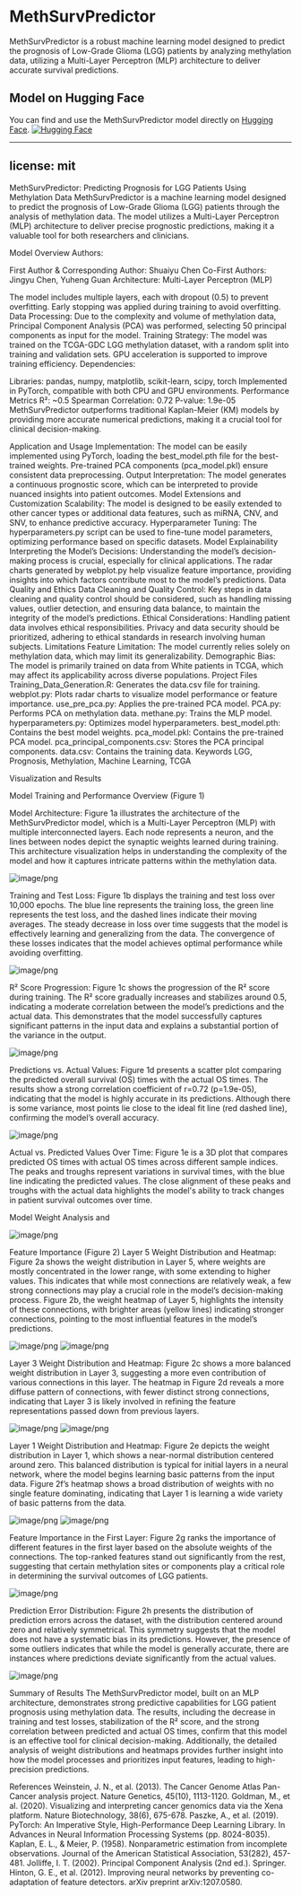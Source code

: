 # MethSurvPredictor
MethSurvPredictor is a robust machine learning model designed to predict the prognosis of Low-Grade Glioma (LGG) patients by analyzing methylation data, utilizing a Multi-Layer Perceptron (MLP) architecture to deliver accurate survival predictions.
## Model on Hugging Face

You can find and use the MethSurvPredictor model directly on [Hugging Face](https://huggingface.co/csycsycsy/MethSurvPredictor).
[![Hugging Face](https://img.shields.io/badge/Hugging%20Face-Model-blue)](https://huggingface.co/csycsycsy/MethSurvPredictor)

---
license: mit
---
MethSurvPredictor: Predicting Prognosis for LGG Patients Using Methylation Data
MethSurvPredictor is a machine learning model designed to predict the prognosis of Low-Grade Glioma (LGG) patients through the analysis of methylation data. The model utilizes a Multi-Layer Perceptron (MLP) architecture to deliver precise prognostic predictions, making it a valuable tool for both researchers and clinicians.

Model Overview
Authors:

First Author & Corresponding Author: Shuaiyu Chen
Co-First Authors: Jingyu Chen, Yuheng Guan
Architecture: Multi-Layer Perceptron (MLP)

The model includes multiple layers, each with dropout (0.5) to prevent overfitting. Early stopping was applied during training to avoid overfitting.
Data Processing: Due to the complexity and volume of methylation data, Principal Component Analysis (PCA) was performed, selecting 50 principal components as input for the model.
Training Strategy: The model was trained on the TCGA-GDC LGG methylation dataset, with a random split into training and validation sets. GPU acceleration is supported to improve training efficiency.
Dependencies:

Libraries: pandas, numpy, matplotlib, scikit-learn, scipy, torch
Implemented in PyTorch, compatible with both CPU and GPU environments.
Performance Metrics
R²: ~0.5
Spearman Correlation: 0.72
P-value: 1.9e-05
MethSurvPredictor outperforms traditional Kaplan-Meier (KM) models by providing more accurate numerical predictions, making it a crucial tool for clinical decision-making.

Application and Usage
Implementation: The model can be easily implemented using PyTorch, loading the best_model.pth file for the best-trained weights. Pre-trained PCA components (pca_model.pkl) ensure consistent data preprocessing.
Output Interpretation: The model generates a continuous prognostic score, which can be interpreted to provide nuanced insights into patient outcomes.
Model Extensions and Customization
Scalability: The model is designed to be easily extended to other cancer types or additional data features, such as miRNA, CNV, and SNV, to enhance predictive accuracy.
Hyperparameter Tuning: The hyperparameters.py script can be used to fine-tune model parameters, optimizing performance based on specific datasets.
Model Explainability
Interpreting the Model’s Decisions: Understanding the model’s decision-making process is crucial, especially for clinical applications. The radar charts generated by webplot.py help visualize feature importance, providing insights into which factors contribute most to the model’s predictions.
Data Quality and Ethics
Data Cleaning and Quality Control: Key steps in data cleaning and quality control should be considered, such as handling missing values, outlier detection, and ensuring data balance, to maintain the integrity of the model’s predictions.
Ethical Considerations: Handling patient data involves ethical responsibilities. Privacy and data security should be prioritized, adhering to ethical standards in research involving human subjects.
Limitations
Feature Limitation: The model currently relies solely on methylation data, which may limit its generalizability.
Demographic Bias: The model is primarily trained on data from White patients in TCGA, which may affect its applicability across diverse populations.
Project Files
Training_Data_Generation.R: Generates the data.csv file for training.
webplot.py: Plots radar charts to visualize model performance or feature importance.
use_pre_pca.py: Applies the pre-trained PCA model.
PCA.py: Performs PCA on methylation data.
methane.py: Trains the MLP model.
hyperparameters.py: Optimizes model hyperparameters.
best_model.pth: Contains the best model weights.
pca_model.pkl: Contains the pre-trained PCA model.
pca_principal_components.csv: Stores the PCA principal components.
data.csv: Contains the training data.
Keywords
LGG, Prognosis, Methylation, Machine Learning, TCGA

Visualization and Results

Model Training and Performance Overview (Figure 1)

Model Architecture: Figure 1a illustrates the architecture of the MethSurvPredictor model, which is a Multi-Layer Perceptron (MLP) with multiple interconnected layers. Each node represents a neuron, and the lines between nodes depict the synaptic weights learned during training. This architecture visualization helps in understanding the complexity of the model and how it captures intricate patterns within the methylation data.

![image/png](https://cdn-uploads.huggingface.co/production/uploads/66c5cec3f720e602d299597a/ZaxPSpvLG8j3iM_06T9HV.png)

Training and Test Loss: Figure 1b displays the training and test loss over 10,000 epochs. The blue line represents the training loss, the green line represents the test loss, and the dashed lines indicate their moving averages. The steady decrease in loss over time suggests that the model is effectively learning and generalizing from the data. The convergence of these losses indicates that the model achieves optimal performance while avoiding overfitting.

![image/png](https://cdn-uploads.huggingface.co/production/uploads/66c5cec3f720e602d299597a/dcwVfVFSs0CLTH9VWZjyZ.png)

R² Score Progression: Figure 1c shows the progression of the R² score during training. The R² score gradually increases and stabilizes around 0.5, indicating a moderate correlation between the model’s predictions and the actual data. This demonstrates that the model successfully captures significant patterns in the input data and explains a substantial portion of the variance in the output.

![image/png](https://cdn-uploads.huggingface.co/production/uploads/66c5cec3f720e602d299597a/5TVVPU6P9kGdVvgG03VOk.png)

Predictions vs. Actual Values: Figure 1d presents a scatter plot comparing the predicted overall survival (OS) times with the actual OS times. The results show a strong correlation coefficient of r=0.72 (p=1.9e-05), indicating that the model is highly accurate in its predictions. Although there is some variance, most points lie close to the ideal fit line (red dashed line), confirming the model’s overall accuracy.

![image/png](https://cdn-uploads.huggingface.co/production/uploads/66c5cec3f720e602d299597a/YFgA2hBYS3wMp0hZjiofw.png)

Actual vs. Predicted Values Over Time: Figure 1e is a 3D plot that compares predicted OS times with actual OS times across different sample indices. The peaks and troughs represent variations in survival times, with the blue line indicating the predicted values. The close alignment of these peaks and troughs with the actual data highlights the model's ability to track changes in patient survival outcomes over time.

Model Weight Analysis and 

![image/png](https://cdn-uploads.huggingface.co/production/uploads/66c5cec3f720e602d299597a/y9eX0zjCvvQDw4ElU0BWs.png)

Feature Importance (Figure 2)
Layer 5 Weight Distribution and Heatmap: Figure 2a shows the weight distribution in Layer 5, where weights are mostly concentrated in the lower range, with some extending to higher values. This indicates that while most connections are relatively weak, a few strong connections may play a crucial role in the model’s decision-making process. Figure 2b, the weight heatmap of Layer 5, highlights the intensity of these connections, with brighter areas (yellow lines) indicating stronger connections, pointing to the most influential features in the model’s predictions.

![image/png](https://cdn-uploads.huggingface.co/production/uploads/66c5cec3f720e602d299597a/kUz2xr0AQ6g8Njnbjwjlt.png)
![image/png](https://cdn-uploads.huggingface.co/production/uploads/66c5cec3f720e602d299597a/QyjGB7ix-tfN9FXoGW7zF.png)

Layer 3 Weight Distribution and Heatmap: Figure 2c shows a more balanced weight distribution in Layer 3, suggesting a more even contribution of various connections in this layer. The heatmap in Figure 2d reveals a more diffuse pattern of connections, with fewer distinct strong connections, indicating that Layer 3 is likely involved in refining the feature representations passed down from previous layers.

![image/png](https://cdn-uploads.huggingface.co/production/uploads/66c5cec3f720e602d299597a/PQjFx--WhB9DRjGUCx8Nb.png)
![image/png](https://cdn-uploads.huggingface.co/production/uploads/66c5cec3f720e602d299597a/MOkWrmuzEEggtcYw1SPV5.png)

Layer 1 Weight Distribution and Heatmap: Figure 2e depicts the weight distribution in Layer 1, which shows a near-normal distribution centered around zero. This balanced distribution is typical for initial layers in a neural network, where the model begins learning basic patterns from the input data. Figure 2f’s heatmap shows a broad distribution of weights with no single feature dominating, indicating that Layer 1 is learning a wide variety of basic patterns from the data.

![image/png](https://cdn-uploads.huggingface.co/production/uploads/66c5cec3f720e602d299597a/7Q6w9W_pGeMGrQ8cm1CC0.png)
![image/png](https://cdn-uploads.huggingface.co/production/uploads/66c5cec3f720e602d299597a/2FWYGjrzNGfKtMZn1SWCG.png)

Feature Importance in the First Layer: Figure 2g ranks the importance of different features in the first layer based on the absolute weights of the connections. The top-ranked features stand out significantly from the rest, suggesting that certain methylation sites or components play a critical role in determining the survival outcomes of LGG patients.

![image/png](https://cdn-uploads.huggingface.co/production/uploads/66c5cec3f720e602d299597a/86_oL4b-rPkyWGZINCBBn.png)

Prediction Error Distribution: Figure 2h presents the distribution of prediction errors across the dataset, with the distribution centered around zero and relatively symmetrical. This symmetry suggests that the model does not have a systematic bias in its predictions. However, the presence of some outliers indicates that while the model is generally accurate, there are instances where predictions deviate significantly from the actual values.

![image/png](https://cdn-uploads.huggingface.co/production/uploads/66c5cec3f720e602d299597a/3Iv0YjHOtkP9751_wc_Hm.png)

Summary of Results
The MethSurvPredictor model, built on an MLP architecture, demonstrates strong predictive capabilities for LGG patient prognosis using methylation data. The results, including the decrease in training and test losses, stabilization of the R² score, and the strong correlation between predicted and actual OS times, confirm that this model is an effective tool for clinical decision-making. Additionally, the detailed analysis of weight distributions and heatmaps provides further insight into how the model processes and prioritizes input features, leading to high-precision predictions.

References
Weinstein, J. N., et al. (2013). The Cancer Genome Atlas Pan-Cancer analysis project. Nature Genetics, 45(10), 1113-1120.
Goldman, M., et al. (2020). Visualizing and interpreting cancer genomics data via the Xena platform. Nature Biotechnology, 38(6), 675-678.
Paszke, A., et al. (2019). PyTorch: An Imperative Style, High-Performance Deep Learning Library. In Advances in Neural Information Processing Systems (pp. 8024-8035).
Kaplan, E. L., & Meier, P. (1958). Nonparametric estimation from incomplete observations. Journal of the American Statistical Association, 53(282), 457-481.
Jolliffe, I. T. (2002). Principal Component Analysis (2nd ed.). Springer.
Hinton, G. E., et al. (2012). Improving neural networks by preventing co-adaptation of feature detectors. arXiv preprint arXiv:1207.0580.
